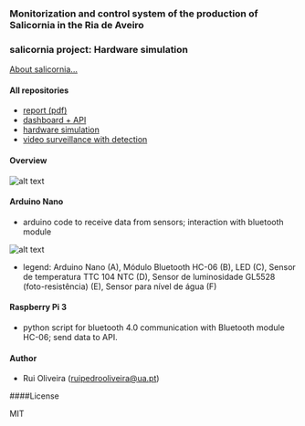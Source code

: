 ### Monitorization and control system of the production of Salicornia in the Ria de Aveiro

### salicornia project: Hardware simulation 

[About salicornia...](https://www.finedininglovers.com/blog/food-drinks/salicornia/)

#### All repositories

* [report (pdf) ](https://github.com/ruipoliveira)
* [dashboard + API](https://github.com/ruipoliveira)
* [hardware simulation](https://github.com/ruipoliveira)
* [video surveillance with detection](https://github.com/ruipoliveira)


#### Overview

![alt text](https://github.com/ruipoliveira/sali-sensor/blob/master/resources/comm.png)


#### Arduino Nano 

* arduino code to receive data from sensors; interaction with bluetooth module

![alt text](https://github.com/ruipoliveira/sali-sensor/blob/master/resources/arduino.png)

* legend: Arduino Nano (A), Módulo Bluetooth HC-06 (B), LED (C), Sensor de temperatura TTC 104 NTC (D), Sensor de luminosidade GL5528 (foto-resistência) (E), Sensor para nível de água (F)


#### Raspberry Pi 3

* python script for bluetooth 4.0 communication with Bluetooth module HC-06; send data to API. 


#### Author
* Rui Oliveira (ruipedrooliveira@ua.pt)

####License

MIT
